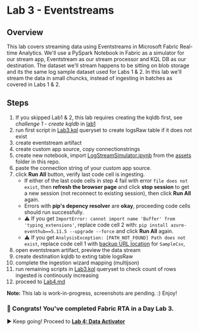 # Lab 3 - Eventstreams

## Overview
This lab covers streaming data using Eventstreams in Microsoft Fabric Real-time Analytics. We'll use a PySpark Notebook in Fabric as a simulator for our stream app, Eventstream as our stream processor and KQL DB as our destination. The dataset we'll stream happens to be sitting on blob storage and its the same log sample dataset used for Labs 1 & 2. In this lab we'll stream the data in small chuncks, instead of ingesting in batches as covered in Labs 1 & 2.

## Steps
1. If you skipped Lab1 & 2, this lab requires creating the kqldb first, see _challenge 1 - create kqldb_ in [lab1](Lab1.md)
2. run first script in [Lab3.kql](assets/Lab3.kql) queryset to create logsRaw table if it does not exist
3. create eventstream artifact
4. create custom app source, copy connectionstrings
5. create new notebook, import [LogStreamSimulator.ipynb](./assets/LogStreamSimulator.ipynb) from the [assets](./assets) folder in this repo. 
7. paste the connection string of your custom app source.
8. click **Run All** button, verify last code cell is ingesting.
   - If either of the last code cells in step 4 fail with error `file does not exist`, then **refresh the browser page** and click **stop session** to get a new session (not reconnect to existing session), then click **Run All** again.
   - Errors with **pip's depency resolver** are **okay**, proceeding code cells should run successfully.
   - ⚠️ If you get `ImportError: cannot import name 'Buffer' from 'typing_extensions'`, replace code cell 2 with: `pip install azure-eventhub==5.11.5 --upgrade --force` and click **Run All** again.
   - ⚠️ If you get `AnalysisException: [PATH_NOT_FOUND] Path does not exist`, replace code cell 1 with [backup URL location](assets/blobURIbackup.md#lab-3) for `SampleCsv`,
10. open eventstream artifact, preview the data stream
11. create destination kqldb to exting table logsRaw
12. complete the ingestion wizard mapping (multijson)
13. run remaining scripts in [Lab3.kql](assets/Lab3.kql) queryset to check count of rows ingested is continously increasing
14.  proceed to [Lab4.md](Lab4.md)

**Note:** This lab is work-in-progress, screenshots are pending. :)
Enjoy!



### 🎉 Congrats! You've completed Fabric RTA in a Day Lab 3. 
▶️ Keep going! Proceed to [**Lab 4: Data Activator**](Lab4.md)
